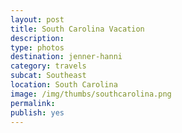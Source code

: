 ```yaml
---
layout: post
title: South Carolina Vacation
description: 
type: photos
destination: jenner-hanni
category: travels
subcat: Southeast
location: South Carolina
image: /img/thumbs/southcarolina.png
permalink: 
publish: yes
---
```


<p><a href="https://jenner.smugmug.com/photos/i-FjgRBGL/0/M/i-FjgRBGL-M.jpg">
<img src="https://jenner.smugmug.com/photos/i-FjgRBGL/0/M/i-FjgRBGL-Ti.jpg" alt=""></a></p>

<p><a href="https://jenner.smugmug.com/photos/i-3fnF8Mf/0/M/i-3fnF8Mf-M.jpg">
<img src="https://jenner.smugmug.com/photos/i-3fnF8Mf/0/M/i-3fnF8Mf-Ti.jpg" alt=""></a></p>

<p><a href="https://jenner.smugmug.com/photos/i-rgvVsDW/0/M/i-rgvVsDW-M.jpg">
<img src="https://jenner.smugmug.com/photos/i-rgvVsDW/0/M/i-rgvVsDW-Ti.jpg" alt=""></a></p>

<p><a href="https://jenner.smugmug.com/photos/i-sXq7ScG/0/M/i-sXq7ScG-M.jpg">
<img src="https://jenner.smugmug.com/photos/i-sXq7ScG/0/M/i-sXq7ScG-Ti.jpg" alt=""></a></p>

<p><a href="https://jenner.smugmug.com/photos/i-QP7kMCF/0/M/i-QP7kMCF-M.jpg">
<img src="https://jenner.smugmug.com/photos/i-QP7kMCF/0/M/i-QP7kMCF-Ti.jpg" alt=""></a></p>

<p><a href="https://jenner.smugmug.com/photos/i-PXBCnPx/0/M/i-PXBCnPx-M.jpg">
<img src="https://jenner.smugmug.com/photos/i-PXBCnPx/0/M/i-PXBCnPx-Ti.jpg" alt=""></a></p>

<p><a href="https://jenner.smugmug.com/photos/i-X3XRdR2/0/M/i-X3XRdR2-M.jpg">
<img src="https://jenner.smugmug.com/photos/i-X3XRdR2/0/M/i-X3XRdR2-Ti.jpg" alt=""></a></p>

<p><a href="https://jenner.smugmug.com/photos/i-zLGnNG8/0/M/i-zLGnNG8-M.jpg">
<img src="https://jenner.smugmug.com/photos/i-zLGnNG8/0/M/i-zLGnNG8-Ti.jpg" alt=""></a></p>

<p><a href="https://jenner.smugmug.com/photos/i-H6x6gGz/0/M/i-H6x6gGz-M.jpg">
<img src="https://jenner.smugmug.com/photos/i-H6x6gGz/0/M/i-H6x6gGz-Ti.jpg" alt=""></a></p>

<p><a href="https://jenner.smugmug.com/photos/i-WhMkTw3/0/M/i-WhMkTw3-M.jpg">
<img src="https://jenner.smugmug.com/photos/i-WhMkTw3/0/M/i-WhMkTw3-Ti.jpg" alt=""></a></p>

<p><a href="https://jenner.smugmug.com/photos/i-65vRR4g/0/M/i-65vRR4g-M.jpg">
<img src="https://jenner.smugmug.com/photos/i-65vRR4g/0/M/i-65vRR4g-Ti.jpg" alt=""></a></p>

<p><a href="https://jenner.smugmug.com/photos/i-z3CQcvV/0/M/i-z3CQcvV-M.jpg">
<img src="https://jenner.smugmug.com/photos/i-z3CQcvV/0/M/i-z3CQcvV-Ti.jpg" alt=""></a></p>

<p><a href="https://jenner.smugmug.com/photos/i-xtmqVxd/0/M/i-xtmqVxd-M.jpg">
<img src="https://jenner.smugmug.com/photos/i-xtmqVxd/0/M/i-xtmqVxd-Ti.jpg" alt=""></a></p>

<p><a href="https://jenner.smugmug.com/photos/i-KRhRvNB/0/M/i-KRhRvNB-M.jpg">
<img src="https://jenner.smugmug.com/photos/i-KRhRvNB/0/M/i-KRhRvNB-Ti.jpg" alt=""></a></p>

<p><a href="https://jenner.smugmug.com/photos/i-NwMLP5w/0/M/i-NwMLP5w-M.jpg">
<img src="https://jenner.smugmug.com/photos/i-NwMLP5w/0/M/i-NwMLP5w-Ti.jpg" alt=""></a></p>

<p><a href="https://jenner.smugmug.com/photos/i-DQHWK2M/0/M/i-DQHWK2M-M.jpg">
<img src="https://jenner.smugmug.com/photos/i-DQHWK2M/0/M/i-DQHWK2M-Ti.jpg" alt=""></a></p>

<p><a href="https://jenner.smugmug.com/photos/i-qtDR5rx/0/M/i-qtDR5rx-M.jpg">
<img src="https://jenner.smugmug.com/photos/i-qtDR5rx/0/M/i-qtDR5rx-Ti.jpg" alt=""></a></p>

<p><a href="https://jenner.smugmug.com/photos/i-frq6J3p/0/M/i-frq6J3p-M.jpg">
<img src="https://jenner.smugmug.com/photos/i-frq6J3p/0/M/i-frq6J3p-Ti.jpg" alt=""></a></p>

<p><a href="https://jenner.smugmug.com/photos/i-VxN6zQh/0/M/i-VxN6zQh-M.jpg">
<img src="https://jenner.smugmug.com/photos/i-VxN6zQh/0/M/i-VxN6zQh-Ti.jpg" alt=""></a></p>

<p><a href="https://jenner.smugmug.com/photos/i-7pggLfp/0/M/i-7pggLfp-M.jpg">
<img src="https://jenner.smugmug.com/photos/i-7pggLfp/0/M/i-7pggLfp-Ti.jpg" alt=""></a></p>

<p><a href="https://jenner.smugmug.com/photos/i-prJzb2z/0/M/i-prJzb2z-M.jpg">
<img src="https://jenner.smugmug.com/photos/i-prJzb2z/0/M/i-prJzb2z-Ti.jpg" alt=""></a></p>

<p><a href="https://jenner.smugmug.com/photos/i-JnSj5pq/0/M/i-JnSj5pq-M.jpg">
<img src="https://jenner.smugmug.com/photos/i-JnSj5pq/0/M/i-JnSj5pq-Ti.jpg" alt=""></a></p>

<p><a href="https://jenner.smugmug.com/photos/i-pnmCpX3/0/M/i-pnmCpX3-M.jpg">
<img src="https://jenner.smugmug.com/photos/i-pnmCpX3/0/M/i-pnmCpX3-Ti.jpg" alt=""></a></p>

<p><a href="https://jenner.smugmug.com/photos/i-KrcmcDQ/0/M/i-KrcmcDQ-M.jpg">
<img src="https://jenner.smugmug.com/photos/i-KrcmcDQ/0/M/i-KrcmcDQ-Ti.jpg" alt=""></a></p>

<p><a href="https://jenner.smugmug.com/photos/i-HtDnWqW/0/M/i-HtDnWqW-M.jpg">
<img src="https://jenner.smugmug.com/photos/i-HtDnWqW/0/M/i-HtDnWqW-Ti.jpg" alt=""></a></p>

<p><a href="https://jenner.smugmug.com/photos/i-pZnmmqM/0/M/i-pZnmmqM-M.jpg">
<img src="https://jenner.smugmug.com/photos/i-pZnmmqM/0/M/i-pZnmmqM-Ti.jpg" alt=""></a></p>

<p><a href="https://jenner.smugmug.com/photos/i-q8sFtcD/0/M/i-q8sFtcD-M.jpg">
<img src="https://jenner.smugmug.com/photos/i-q8sFtcD/0/M/i-q8sFtcD-Ti.jpg" alt=""></a></p>

<p><a href="https://jenner.smugmug.com/photos/i-hp5nk3N/0/M/i-hp5nk3N-M.jpg">
<img src="https://jenner.smugmug.com/photos/i-hp5nk3N/0/M/i-hp5nk3N-Ti.jpg" alt=""></a></p>

<p><a href="https://jenner.smugmug.com/photos/i-RZ2skVD/0/M/i-RZ2skVD-M.jpg">
<img src="https://jenner.smugmug.com/photos/i-RZ2skVD/0/M/i-RZ2skVD-Ti.jpg" alt=""></a></p>

<p><a href="https://jenner.smugmug.com/photos/i-g9HGGZK/0/M/i-g9HGGZK-M.jpg">
<img src="https://jenner.smugmug.com/photos/i-g9HGGZK/0/M/i-g9HGGZK-Ti.jpg" alt=""></a></p>

<p><a href="https://jenner.smugmug.com/photos/i-48fMTTs/0/M/i-48fMTTs-M.jpg">
<img src="https://jenner.smugmug.com/photos/i-48fMTTs/0/M/i-48fMTTs-Ti.jpg" alt=""></a></p>

<p><a href="https://jenner.smugmug.com/photos/i-s9jckzn/0/M/i-s9jckzn-M.jpg">
<img src="https://jenner.smugmug.com/photos/i-s9jckzn/0/M/i-s9jckzn-Ti.jpg" alt=""></a></p>


